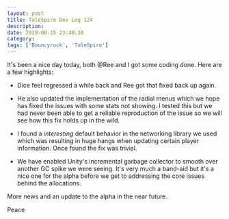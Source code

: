 ```yaml
---
layout: post
title: TaleSpire Dev Log 124
description:
date: 2019-08-15 23:40:30
category:
tags: ['Bouncyrock', 'TaleSpire']
---
```


It's been a nice day today, both @Ree and I got some coding done. Here are a few highlights:

- Dice feel regressed a while back and Ree got that fixed back up again.

- He also updated the implementation of the radial menus which we hope has fixed the issues with some stats not showing. I tested this but we had never been able to get a reliable reproduction of the issue so we will see how this fix holds up in the wild.

- I found a *interesting* default behavior in the networking library we used which was resulting in huge hangs when updating certain player information. Once found the fix was trivial.

- We have enabled Unity's incremental garbage collector to smooth over another GC spike we were seeing. It's very much a band-aid but it's a nice one for the alpha before we get to addressing the core issues behind the allocations.

More news and an update to the alpha in the near future.

Peace
